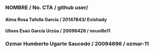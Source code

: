 ### NOMBRE / No. CTA / github user/
#### Alma Rosa Tafolla García / 20147843/ Evishady
#### Ulises Esaú García Urzúa / 20096428 / neuville11
### Ozmar Humberto Ugarte Saucedo / 20094896 / ozmar-11

